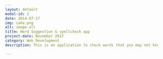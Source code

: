 ```yaml
---
layout: default
modal-id: 2
date: 2014-07-17
img: cake.png
alt: image-alt
title: Word Suggestion & spellcheck app
project-date: November 2017
category: Web Development
description: This is an application to check words that you may not know the spelling of. You can even start typing in words that you partially know and it will suggest words. <br> Check it out here <a href="https://api.copy44.hasura-app.io/"> Spell check app!</a>

---
```

